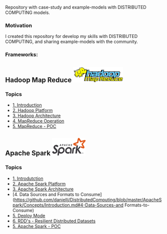 Repository with case-study and example-models with DISTRIBUTED COMPUTING models.

### Motivation

I created this repository for develop my skills with DISTRIBUTED COMPUTING, and sharing example-models with the community.

### Frameworks:

## Hadoop Map Reduce ![img](https://github.com/daniellj/DistributedComputing/blob/master/HadoopMapReduce/Concepts/img/hadoop_map_reduce_logo.png)

### Topics
<!-- toc -->
* [1. Introduction](https://github.com/daniellj/DistributedComputing/)
* [2. Hadoop Platform](https://github.com/daniellj/DistributedComputing/)
* [3. Hadoop Architecture](https://github.com/daniellj/DistributedComputing/)
* [4. MapReduce Operation](https://github.com/daniellj/DistributedComputing/)
* [5. MapReduce - POC](https://github.com/daniellj/DistributedComputing/blob/master/HadoopMapReduce/POC/)

## Apache Spark ![img](https://github.com/daniellj/DistributedComputing/blob/master/ApacheSpark/Concepts/img/apache_spark_logo.png)

### Topics
<!-- toc -->
* [1. Introdutction](https://github.com/daniellj/DistributedComputing/blob/master/ApacheSpark/Concepts/Introduction.md#1-introdutction)
* [2. Apache Spark Platform](https://github.com/daniellj/DistributedComputing/blob/master/ApacheSpark/Concepts/Introduction.md#2-apache-spark-platform)
* [3. Apache Spark Architecture](https://github.com/daniellj/DistributedComputing/blob/master/ApacheSpark/Concepts/Introduction.md#3-apache-spark-architecture)
* [4. Data Sources and Formats to Consume](https://github.com/daniellj/DistributedComputing/blob/master/ApacheSpark/Concepts/Introduction.md#4-Data-Sources-and Formats-to-Consume)
* [5. Deploy Mode](https://github.com/daniellj/DistributedComputing/blob/master/ApacheSpark/Concepts/Introduction.md#5-Deploy-Mode)
* [6. RDD's - Resilient Distributed Datasets](https://github.com/daniellj/DistributedComputing/blob/master/ApacheSpark/Concepts/Introduction.md#4-rdds---resilient-distributed-datasets)
* [5. Apache Spark - POC](https://github.com/daniellj/DistributedComputing/blob/master/ApacheSpark/POC/)